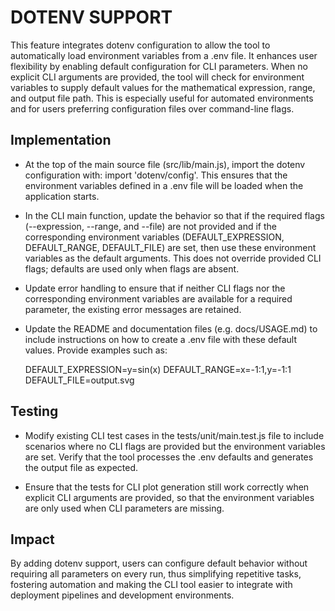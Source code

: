 # DOTENV SUPPORT

This feature integrates dotenv configuration to allow the tool to automatically load environment variables from a .env file. It enhances user flexibility by enabling default configuration for CLI parameters. When no explicit CLI arguments are provided, the tool will check for environment variables to supply default values for the mathematical expression, range, and output file path. This is especially useful for automated environments and for users preferring configuration files over command-line flags.

## Implementation

- At the top of the main source file (src/lib/main.js), import the dotenv configuration with: import 'dotenv/config'. This ensures that the environment variables defined in a .env file will be loaded when the application starts.

- In the CLI main function, update the behavior so that if the required flags (--expression, --range, and --file) are not provided and if the corresponding environment variables (DEFAULT_EXPRESSION, DEFAULT_RANGE, DEFAULT_FILE) are set, then use these environment variables as the default arguments. This does not override provided CLI flags; defaults are used only when flags are absent.

- Update error handling to ensure that if neither CLI flags nor the corresponding environment variables are available for a required parameter, the existing error messages are retained.

- Update the README and documentation files (e.g. docs/USAGE.md) to include instructions on how to create a .env file with these default values. Provide examples such as:

  DEFAULT_EXPRESSION=y=sin(x)
  DEFAULT_RANGE=x=-1:1,y=-1:1
  DEFAULT_FILE=output.svg

## Testing

- Modify existing CLI test cases in the tests/unit/main.test.js file to include scenarios where no CLI flags are provided but the environment variables are set. Verify that the tool processes the .env defaults and generates the output file as expected.

- Ensure that the tests for CLI plot generation still work correctly when explicit CLI arguments are provided, so that the environment variables are only used when CLI parameters are missing.

## Impact

By adding dotenv support, users can configure default behavior without requiring all parameters on every run, thus simplifying repetitive tasks, fostering automation and making the CLI tool easier to integrate with deployment pipelines and development environments.